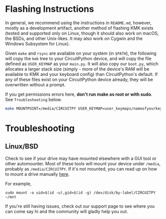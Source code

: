 # Flashing Instructions

In general, we recommend using the instructions in `README.md`, however, mostly
as a development artifact, another method of flashing KMK exists (tested and
supported only on Linux, though it should also work on macOS, the BSDs, and
other Unix-likes. It may also work on Cygwin and the Windows Subsystem for
Linux).

Given `make` and `rsync` are available on your system (in `$PATH`), the
following will copy the `kmk` tree to your CircuitPython device, and will copy
the file defined as `USER_KEYMAP` as your `main.py`. It will also copy our
`boot.py`, which allocates a larger stack size (simply - more of the device's
RAM will be available to KMK and your keyboard config) than CircuitPython's
default. If any of these files exist on your CircuitPython device already, they
will be overwritten without a prompt.

If you get permissions errors here, **don't run make as root or with sudo**. See
`Troubleshooting` below.

```sh
make MOUNTPOINT=/media/CIRCUITPY USER_KEYMAP=user_keymaps/nameofyourkeymap.py BOARD=board/nameofyourboard/kb.py
```

# Troubleshooting
## Linux/BSD

Check to see if your drive may have mounted elsewhere with a GUI tool or other
automounter. Most of these tools will mount your device under `/media`, probably
as `/media/CIRCUITPY`.  If it's not mounted, you can read up on how to mount a
drive manually
[here](https://wiki.archlinux.org/index.php/File_systems#Mount_a_file_system).

For example,

`sudo mount -o uid=$(id -u),gid=$(id -g) /dev/disk/by-label/CIRCUITPY ~/mnt`

If you're still having issues, check out our support page to see where you can
come say hi and the community will gladly help you out.

